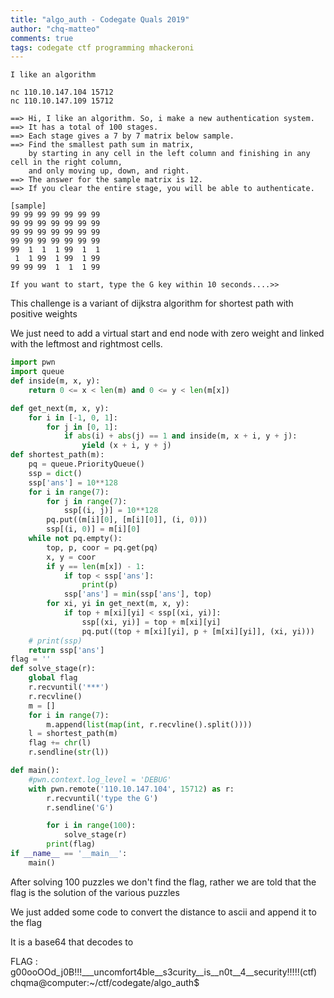 ```yaml
---
title: "algo_auth - Codegate Quals 2019"
author: "chq-matteo"
comments: true
tags: codegate ctf programming mhackeroni
---
```


```
I like an algorithm 

nc 110.10.147.104 15712 
nc 110.10.147.109 15712

==> Hi, I like an algorithm. So, i make a new authentication system.
==> It has a total of 100 stages.
==> Each stage gives a 7 by 7 matrix below sample.
==> Find the smallest path sum in matrix, 
    by starting in any cell in the left column and finishing in any cell in the right column, 
    and only moving up, down, and right.
==> The answer for the sample matrix is 12.
==> If you clear the entire stage, you will be able to authenticate.

[sample]
99 99 99 99 99 99 99 
99 99 99 99 99 99 99 
99 99 99 99 99 99 99 
99 99 99 99 99 99 99 
99  1  1  1 99  1  1 
 1  1 99  1 99  1 99 
99 99 99  1  1  1 99 

If you want to start, type the G key within 10 seconds....>> 

```

This challenge is a variant of dijkstra algorithm for shortest path with positive weights

We just need to add a virtual start and end node with zero weight and linked with the leftmost and rightmost cells.

```python
import pwn
import queue
def inside(m, x, y):
    return 0 <= x < len(m) and 0 <= y < len(m[x])

def get_next(m, x, y):
    for i in [-1, 0, 1]:
        for j in [0, 1]:
            if abs(i) + abs(j) == 1 and inside(m, x + i, y + j):
                yield (x + i, y + j)
def shortest_path(m):
    pq = queue.PriorityQueue()
    ssp = dict()
    ssp['ans'] = 10**128
    for i in range(7):
        for j in range(7):
            ssp[(i, j)] = 10**128
        pq.put((m[i][0], [m[i][0]], (i, 0)))
        ssp[(i, 0)] = m[i][0]
    while not pq.empty():
        top, p, coor = pq.get(pq)
        x, y = coor
        if y == len(m[x]) - 1:
            if top < ssp['ans']:
                print(p)
            ssp['ans'] = min(ssp['ans'], top)
        for xi, yi in get_next(m, x, y):
            if top + m[xi][yi] < ssp[(xi, yi)]:
                ssp[(xi, yi)] = top + m[xi][yi]
                pq.put((top + m[xi][yi], p + [m[xi][yi]], (xi, yi)))
    # print(ssp)
    return ssp['ans']
flag = ''
def solve_stage(r):
    global flag
    r.recvuntil('***')
    r.recvline()
    m = []
    for i in range(7):
        m.append(list(map(int, r.recvline().split())))
    l = shortest_path(m)
    flag += chr(l)
    r.sendline(str(l))

def main():
    #pwn.context.log_level = 'DEBUG'
    with pwn.remote('110.10.147.104', 15712) as r:
        r.recvuntil('type the G')
        r.sendline('G')

        for i in range(100):
            solve_stage(r)
        print(flag)
if __name__ == '__main__':
    main()
```

After solving 100 puzzles we don't find the flag, rather we are told that the flag is the solution of the various puzzles

We just added some code to convert the distance to ascii and append it to the flag

It is a base64 that decodes to 

FLAG : g00ooOOd_j0B!!!___uncomfort4ble__s3curity__is__n0t__4__security!!!!!(ctf) chqma@computer:~/ctf/codegate/algo_auth$
